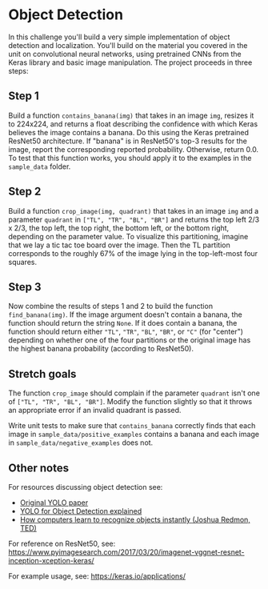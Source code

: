 # Object Detection

In this challenge you'll build a very simple implementation of object detection
and localization. You'll build on the material you covered in the unit on
convolutional neural networks, using pretrained CNNs from the Keras library and
basic image manipulation. The project proceeds in three steps:

## Step 1

Build a function `contains_banana(img)` that takes in an image `img`, resizes
it to 224x224, and returns a float describing the confidence with which Keras
believes the image contains a banana. Do this using the Keras pretrained
ResNet50 architecture. If "banana" is in ResNet50's top-3 results for the image,
report the corresponding reported probability. Otherwise, return 0.0. To test
that this function works, you should apply it to the examples in the
`sample_data` folder.


## Step 2

Build a function `crop_image(img, quadrant)` that takes in an image `img` and a
parameter `quadrant` in `["TL", "TR", "BL", "BR"]` and returns the top left 2/3
x 2/3, the top left, the top right, the bottom left, or the bottom right,
depending on the parameter value. To visualize this partitioning, imagine that
we lay a tic tac toe board over the image. Then the TL partition corresponds to
the roughly 67% of the image lying in the top-left-most four squares.

## Step 3

Now combine the results of steps 1 and 2 to build the function
`find_banana(img)`. If the image argument doesn't contain a banana, the function
should return the string `None`. If it does contain a banana, the function
should return either `"TL"`, `"TR"`, `"BL"`, `"BR"`, or `"C"` (for "center")
depending on whether one of the four partitions or the original image has the
highest banana probability (according to ResNet50).

## Stretch goals

The function `crop_image` should complain if the parameter `quadrant` isn't one
of `["TL", "TR", "BL", "BR"]`. Modify the function slightly so that it throws an
appropriate error if an invalid quadrant is passed.

Write unit tests to make sure that `contains_banana` correctly finds that each
image in `sample_data/positive_examples` contains a banana and each image in
`sample_data/negative_examples` does not.

## Other notes

For resources discussing object detection see:

- [Original YOLO paper](https://pjreddie.com/media/files/papers/yolo.pdf)
- [YOLO for Object Detection explained](https://medium.com/diaryofawannapreneur/yolo-you-only-look-once-for-object-detection-explained-6f80ea7aaa1e)
- [How computers learn to recognize objects instantly (Joshua Redmon, TED)](https://youtu.be/Cgxsv1riJhI)


For reference on ResNet50, see:
https://www.pyimagesearch.com/2017/03/20/imagenet-vggnet-resnet-inception-xception-keras/

For example usage, see: https://keras.io/applications/
